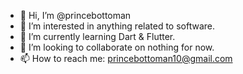 - 👋 Hi, I’m @princebottoman
- 👀 I’m interested in anything related to software.
- 🌱 I’m currently learning Dart & Flutter.
- 💞️ I’m looking to collaborate on nothing for now.
- 📫 How to reach me: princebottoman10@gmail.com

<!---
princebottoman/princebottoman is a ✨ special ✨ repository because its `README.md` (this file) appears on your GitHub profile.
You can click the Preview link to take a look at your changes.
--->
